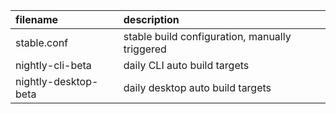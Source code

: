 |filename|description|
|:--|:--|
|stable.conf | stable build configuration, manually triggered |
|nightly-cli-beta | daily CLI auto build targets |
|nightly-desktop-beta | daily desktop auto build targets |
